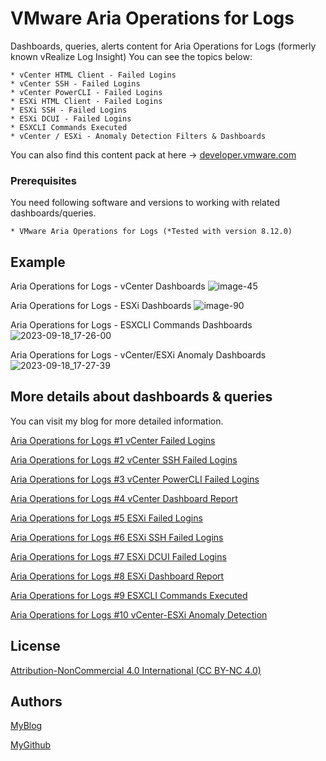 # VMware Aria Operations for Logs
Dashboards, queries, alerts content for Aria Operations for Logs (formerly known vRealize Log Insight)
You can see the topics below:

```
* vCenter HTML Client - Failed Logins
* vCenter SSH - Failed Logins
* vCenter PowerCLI - Failed Logins
* ESXi HTML Client - Failed Logins
* ESXi SSH - Failed Logins
* ESXi DCUI - Failed Logins
* ESXCLI Commands Executed
* vCenter / ESXi - Anomaly Detection Filters & Dashboards
```
You can also find this content pack at here -> [developer.vmware.com](https://community.broadcom.com/developer-portal/viewdocument/vmware-security-dashboard)



### Prerequisites

You need following software and versions to working with related dashboards/queries.

```
* VMware Aria Operations for Logs (*Tested with version 8.12.0)
```
## Example

Aria Operations for Logs - vCenter Dashboards
![image-45](https://github.com/vmbro/Aria-Operations-for-Logs/assets/6716206/280b5d2c-6a6e-48c4-b2d0-adb328fcd35e)

Aria Operations for Logs - ESXi Dashboards
![image-90](https://github.com/vmbro/Aria-Operations-for-Logs/assets/6716206/8cc539a0-25f0-4c63-96f4-8e04af5da826)

Aria Operations for Logs - ESXCLI Commands Dashboards
![2023-09-18_17-26-00](https://github.com/vmbro/Aria-Operations-for-Logs/assets/6716206/9cc54ed5-14c7-4f74-b05e-86cfed481705)

Aria Operations for Logs - vCenter/ESXi Anomaly Dashboards
![2023-09-18_17-27-39](https://github.com/vmbro/Aria-Operations-for-Logs/assets/6716206/9d4174a1-1acc-44fa-80c3-4bf3ecee0542)


## More details about dashboards & queries

You can visit my blog for more detailed information.

[Aria Operations for Logs #1 vCenter Failed Logins](https://vmbro.com/aria-operations-for-logs-1-vcenter-html-failed-login/)

[Aria Operations for Logs #2 vCenter SSH Failed Logins](https://vmbro.com/aria-operations-for-logs-2-vcenter-ssh-failed-logins/)

[Aria Operations for Logs #3 vCenter PowerCLI Failed Logins](https://vmbro.com/aria-operations-for-logs-3-vcenter-powercli-failed-logins/)

[Aria Operations for Logs #4 vCenter Dashboard Report](https://vmbro.com/aria-operations-for-logs-4-vcenter-dashboard-report/)

[Aria Operations for Logs #5 ESXi Failed Logins](https://vmbro.com/aria-operations-for-logs-5-esxi-failed-logins/)

[Aria Operations for Logs #6 ESXi SSH Failed Logins](https://vmbro.com/aria-operations-for-logs-6-esxi-ssh-failed-logins/)

[Aria Operations for Logs #7 ESXi DCUI Failed Logins](https://vmbro.com/aria-operations-for-logs-7-esxi-dcui-failed-logins/)

[Aria Operations for Logs #8 ESXi Dashboard Report](https://vmbro.com/aria-operations-for-logs-8-esxi-dashboard-report/)

[Aria Operations for Logs #9 ESXCLI Commands Executed](https://vmbro.com/aria-operations-for-logs-9-esxcli-commands-executed/)

[Aria Operations for Logs #10 vCenter-ESXi Anomaly Detection](https://vmbro.com/aria-operations-for-logs-10-vcenter-esxi-anomaly-detection/)


## License

[Attribution-NonCommercial 4.0 International (CC BY-NC 4.0)](https://creativecommons.org/licenses/by-nc/4.0/)

## Authors


[MyBlog](https://vmbro.com/)

[MyGithub](https://github.com/vmbro)
